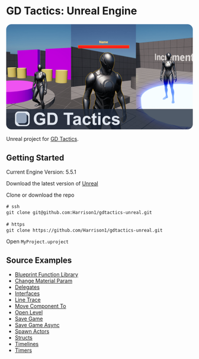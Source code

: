 # GD Tactics: Unreal Engine

![GD Tactics Unreal Engine Project Repo Banner](/image.png)

Unreal project for [GD Tactics](https://www.gdtactics.com/).

## Getting Started

Current Engine Version: 5.5.1

Download the latest version of [Unreal](https://www.unrealengine.com/en-US)

Clone or download the repo
```
# ssh
git clone git@github.com:Harrison1/gdtactics-unreal.git

# https
git clone https://github.com/Harrison1/gdtactics-unreal.git
```

Open `MyProject.uproject`

## Source Examples
- [Blueprint Function Library](https://github.com/Harrison1/gdtactics-unreal/tree/main/Source/MyProject/BlueprintFunctionLibrary)
- [Change Material Param](https://github.com/Harrison1/gdtactics-unreal/tree/main/Source/MyProject/ChangeMaterialParam)
- [Delegates](https://github.com/Harrison1/gdtactics-unreal/tree/main/Source/MyProject/Delegates)
- [Interfaces](https://github.com/Harrison1/gdtactics-unreal/tree/main/Source/MyProject/Interfaces)
- [Line Trace](https://github.com/Harrison1/gdtactics-unreal/tree/main/Source/MyProject/LineTrace)
- [Move Component To](https://github.com/Harrison1/gdtactics-unreal/tree/main/Source/MyProject/MoveComponentTo)
- [Open Level](https://github.com/Harrison1/gdtactics-unreal/tree/main/Source/MyProject/OpenLevelBoxComponent)
- [Save Game](https://github.com/Harrison1/gdtactics-unreal/tree/main/Source/MyProject/SaveGame)
- [Save Game Async](https://github.com/Harrison1/gdtactics-unreal/tree/main/Source/MyProject/SaveGameAsync)
- [Spawn Actors](https://github.com/Harrison1/gdtactics-unreal/tree/main/Source/MyProject/SpawnActor)
- [Structs](tree/main/Source/MyProject/Structs)
- [Timelines](/tree/main/Source/MyProject/Timelines)
- [Timers](main/Source/MyProject/Timers)
